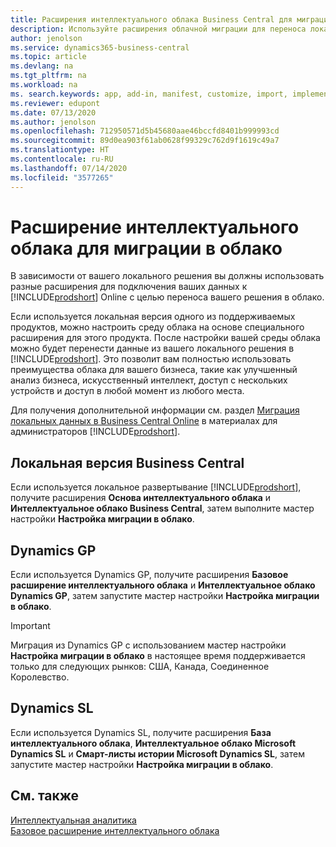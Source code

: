 ```yaml
---
title: Расширения интеллектуального облака Business Central для миграции в облако | Microsoft Docs
description: Используйте расширения облачной миграции для переноса локальных данных в сетевую версию Business Central. Эти расширения перемещают ваши локальные данные в облако, чтобы вы могли использовать сетевую версию Business Central с вашими существующими данными.
author: jenolson
ms.service: dynamics365-business-central
ms.topic: article
ms.devlang: na
ms.tgt_pltfrm: na
ms.workload: na
ms. search.keywords: app, add-in, manifest, customize, import, implement
ms.reviewer: edupont
ms.date: 07/13/2020
ms.author: jenolson
ms.openlocfilehash: 712950571d5b45680aae46bccfd8401b999993cd
ms.sourcegitcommit: 89d0ea903f61ab0628f99329c762d9f1619c49a7
ms.translationtype: HT
ms.contentlocale: ru-RU
ms.lasthandoff: 07/14/2020
ms.locfileid: "3577265"
---
```

# <a name="intelligent-cloud-extensions-for-cloud-migration"></a>Расширение интеллектуального облака для миграции в облако

В зависимости от вашего локального решения вы должны использовать разные расширения для подключения ваших данных к [!INCLUDE[prodshort](includes/prodshort.md)] Online с целью переноса вашего решения в облако.  

Если используется локальная версия одного из поддерживаемых продуктов, можно настроить среду облака на основе специального расширения для этого продукта. После настройки вашей среды облака можно будет перенести данные из вашего локального решения в [!INCLUDE[prodshort](includes/prodshort.md)]. Это позволит вам полностью использовать преимущества облака для вашего бизнеса, такие как улучшенный анализ бизнеса, искусственный интеллект, доступ с нескольких устройств и доступ в любой момент из любого места.  

Для получения дополнительной информации см. раздел [Миграция локальных данных в Business Central Online](/dynamics365/business-central/dev-itpro/administration/migrate-data) в материалах для администраторов [!INCLUDE[prodshort](includes/prodshort.md)].  

## <a name="business-central-on-premises"></a>Локальная версия Business Central

Если используется локальное развертывание [!INCLUDE[prodshort](includes/prodshort.md)], получите расширения **Основа интеллектуального облака** и **Интеллектуальное облако Business Central**, затем выполните мастер настройки **Настройка миграции в облако**.  

## <a name="dynamics-gp"></a>Dynamics GP

Если используется Dynamics GP, получите расширения **Базовое расширение интеллектуального облака** и **Интеллектуальное облако Dynamics GP**, затем запустите мастер настройки **Настройка миграции в облако**.  

> [!IMPORTANT]
> Миграция из Dynamics GP с использованием мастер настройки **Настройка миграции в облако** в настоящее время поддерживается только для следующих рынков: США, Канада, Соединенное Королевство.

## <a name="dynamics-sl"></a>Dynamics SL

Если используется Dynamics SL, получите расширения **База интеллектуального облака**, **Интеллектуальное облако Microsoft Dynamics SL** и **Смарт-листы истории Microsoft Dynamics SL**, затем запустите мастер настройки **Настройка миграции в облако**.  

## <a name="see-also"></a>См. также

[Интеллектуальная аналитика](about-intelligent-cloud.md)  
[Базовое расширение интеллектуального облака](ui-extensions-intelligent-cloud.md)  

